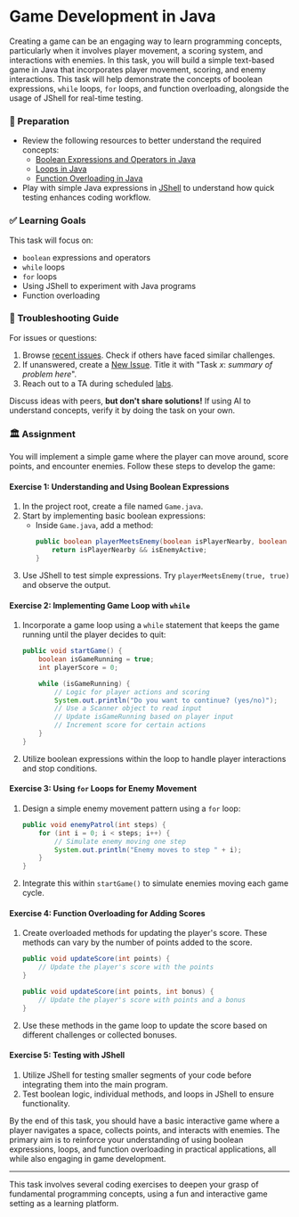 # Game Development in Java

Creating a game can be an engaging way to learn programming concepts, particularly when it involves player movement, a scoring system, and interactions with enemies. In this task, you will build a simple text-based game in Java that incorporates player movement, scoring, and enemy interactions. This task will help demonstrate the concepts of boolean expressions, `while` loops, `for` loops, and function overloading, alongside the usage of JShell for real-time testing.

### 📝 Preparation

- Review the following resources to better understand the required concepts:
  - [Boolean Expressions and Operators in Java](https://docs.oracle.com/javase/tutorial/java/nutsandbolts/if.html)
  - [Loops in Java](https://docs.oracle.com/javase/tutorial/java/nutsandbolts/while.html)
  - [Function Overloading in Java](https://docs.oracle.com/javase/tutorial/java/javaOO/methods.html)
- Play with simple Java expressions in [JShell](https://docs.oracle.com/javase/9/jshell/introduction-jshell.htm) to understand how quick testing enhances coding workflow.

### ✅ Learning Goals

This task will focus on:

- `boolean` expressions and operators
- `while` loops
- `for` loops
- Using JShell to experiment with Java programs
- Function overloading

### 🚨 Troubleshooting Guide

For issues or questions:

1. Browse [recent issues](https://gits-15.sys.kth.se/inda-24/help/issues). Check if others have faced similar challenges.
2. If unanswered, create a [New Issue](https://gits-15.sys.kth.se/inda-24/help/issues/new). Title it with "Task _x_: _summary of problem here_".
3. Reach out to a TA during scheduled [labs](https://queue.csc.kth.se/Queue/INDA).

Discuss ideas with peers, **but don't share solutions!** If using AI to understand concepts, verify it by doing the task on your own.

### 🏛 Assignment

You will implement a simple game where the player can move around, score points, and encounter enemies. Follow these steps to develop the game:

#### Exercise 1: Understanding and Using Boolean Expressions

1. In the project root, create a file named `Game.java`.
2. Start by implementing basic boolean expressions:
   - Inside `Game.java`, add a method:
     ```java
     public boolean playerMeetsEnemy(boolean isPlayerNearby, boolean isEnemyActive) {
         return isPlayerNearby && isEnemyActive;
     }
     ```
3. Use JShell to test simple expressions. Try `playerMeetsEnemy(true, true)` and observe the output.

#### Exercise 2: Implementing Game Loop with `while` 

1. Incorporate a game loop using a `while` statement that keeps the game running until the player decides to quit:
   ```java
   public void startGame() {
       boolean isGameRunning = true;
       int playerScore = 0;

       while (isGameRunning) {
           // Logic for player actions and scoring
           System.out.println("Do you want to continue? (yes/no)");
           // Use a Scanner object to read input
           // Update isGameRunning based on player input
           // Increment score for certain actions
       }
   }
   ```
2. Utilize boolean expressions within the loop to handle player interactions and stop conditions.

#### Exercise 3: Using `for` Loops for Enemy Movement

1. Design a simple enemy movement pattern using a `for` loop:
   ```java
   public void enemyPatrol(int steps) {
       for (int i = 0; i < steps; i++) {
           // Simulate enemy moving one step
           System.out.println("Enemy moves to step " + i);
       }
   }
   ```
2. Integrate this within `startGame()` to simulate enemies moving each game cycle.

#### Exercise 4: Function Overloading for Adding Scores

1. Create overloaded methods for updating the player's score. These methods can vary by the number of points added to the score.
   ```java
   public void updateScore(int points) {
       // Update the player's score with the points
   }

   public void updateScore(int points, int bonus) {
       // Update the player's score with points and a bonus
   }
   ```
2. Use these methods in the game loop to update the score based on different challenges or collected bonuses.

#### Exercise 5: Testing with JShell

1. Utilize JShell for testing smaller segments of your code before integrating them into the main program.
2. Test boolean logic, individual methods, and loops in JShell to ensure functionality.

By the end of this task, you should have a basic interactive game where a player navigates a space, collects points, and interacts with enemies. The primary aim is to reinforce your understanding of using boolean expressions, loops, and function overloading in practical applications, all while also engaging in game development.

---
This task involves several coding exercises to deepen your grasp of fundamental programming concepts, using a fun and interactive game setting as a learning platform.